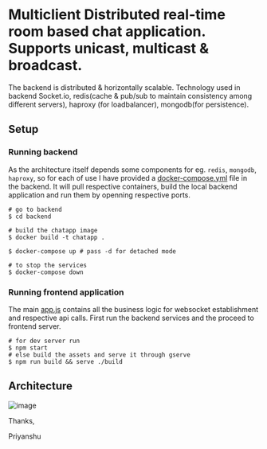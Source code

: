# Multiclient Distributed real-time room based chat application. Supports unicast, multicast & broadcast.

The backend is distributed & horizontally scalable. Technology used in backend Socket.io, redis(cache & pub/sub to maintain consistency among different servers), haproxy (for loadbalancer), mongodb(for persistence).

## Setup


### Running backend
As the architecture itself depends some components for eg. `redis`, `mongodb`, `haproxy`, so for each of use I have provided a [docker-compose.yml](./backend/docker-compose.yml) file in the backend. It will pull respective containers, build the local backend application and run them by openning respective ports.
```shell
# go to backend 
$ cd backend

# build the chatapp image
$ docker build -t chatapp .

$ docker-compose up # pass -d for detached mode

# to stop the services
$ docker-compose down
```

### Running frontend application
The main [app.js](./frontend/src/App.js) contains all the business logic for websocket establishment and respective api calls.
First run the backend services and the proceed to frontend server.
```shell
# for dev server run
$ npm start
# else build the assets and serve it through gserve
$ npm run build && serve ./build
```

## Architecture

![image](https://user-images.githubusercontent.com/41498427/115279105-e6be5680-a163-11eb-9c29-cc7e4738eab0.png)


Thanks,

Priyanshu 
